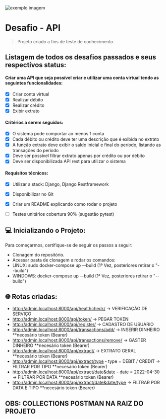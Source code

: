 <img src="https://acontecendoaqui.com.br/wp-content/uploads/2019/05/grupo_nexxera.jpg" alt="exemplo imagem">

# Desafio - API

> Projeto criado a fins de teste de conhecimento.

## Listagem de todos os desafios passados e seus respectivos status:

#### Criar uma API que seja possível criar e utilizar uma conta virtual tendo as seguintes funcionalidades:
- [x] Criar conta virtual
- [x] Realizar débito
- [x] Realizar crédito
- [x] Exibir extrato

#### Critérios a serem seguidos:
- [x] O sistema pode comportar ao menos 1 conta
- [x] Cada débito ou crédito deve ter uma descrição que é exibida no extrato
- [x] A função extrato deve exibir o saldo inicial e final do período, listando as transações do período
- [x] Deve ser possível filtrar extrato apenas por crédito ou por débito
- [x] Deve ser disponibilizada API rest para utilizar o sistema

#### Requisitos técnicos:
- [x] Utilizar a stack: Django, Django Restframework
- [x] Disponibilizar no Git
- [x] Criar um README explicando como rodar o projeto
- [ ] Testes unitários cobertura 90% (sugestão pytest)


## 💻 Inicializando o Projeto:

Para começarmos, certifique-se de seguir os passos a seguir:
* Clonagem do repositório.
* Acessar pasta de clonagem e rodar os comandos:
* LINUX: sudo docker-compose up --build (1ª Vez, posteriores retirar o "--build")
* WINDOWS: docker-compose up --build (1ª Vez, posteriores retirar o "--build")


## :globe_with_meridians: Rotas criadas:

* http://admin.localhost:8000/api/healthcheck/ -> VERIFICAÇÃO DE SERVIÇO
* http://admin.localhost:8000/api/token/ -> PEGAR TOKEN 
* http://admin.localhost:8000/api/register/ -> CADASTRO DE USUÁRIO
* http://admin.localhost:8000/api/transactions/add/ -> INSERIR DINHEIRO **necesário token (Bearer)
* http://admin.localhost:8000/api/transactions/remove/ -> GASTER DINHEIRO **necesário token (Bearer)
* http://admin.localhost:8000/api/extract/ -> EXTRATO GERAL **necesário token (Bearer)
* http://admin.localhost:8000/api/extract/type - type = DEBIT / CREDIT -> FILTRAR POR TIPO **necesário token (Bearer)
* http://admin.localhost:8000/api/extract/date&date - date = 2022-04-30 -> FILTRAR POR DATA **necesário token (Bearer)
* http://admin.localhost:8000/api/extract/date&date/type -> FILTRAR POR DATA E TIPO **necesário token (Bearer)

## OBS: COLLECTIONS POSTMAN NA RAIZ DO PROJETO
